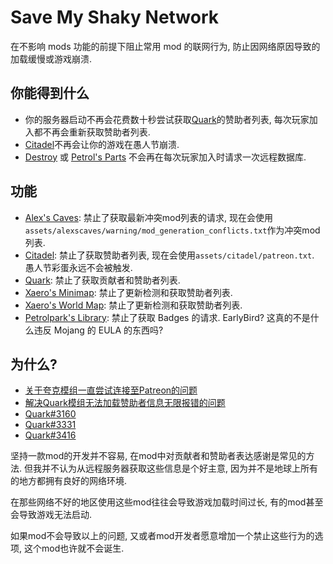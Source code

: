 # Save My Shaky Network

在不影响 mods 功能的前提下阻止常用 mod 的联网行为, 防止因网络原因导致的加载缓慢或游戏崩溃.

## 你能得到什么

- 你的服务器启动不再会花费数十秒尝试获取[Quark](https://modrinth.com/mod/qnQsVE2z)的赞助者列表, 每次玩家加入都不再会重新获取赞助者列表.
- [Citadel](https://modrinth.com/mod/jJfV67b1)不再会让你的游戏在愚人节崩溃.
- [Destroy](https://modrinth.com/mod/destroy) 或 [Petrol's Parts](https://modrinth.com/mod/petrols-parts)
  不会再在每次玩家加入时请求一次远程数据库.

## 功能

- [Alex's Caves](https://modrinth.com/mod/qnQsVE2z): 禁止了获取最新冲突mod列表的请求,
  现在会使用`assets/alexscaves/warning/mod_generation_conflicts.txt`作为冲突mod列表.
- [Citadel](https://modrinth.com/mod/jJfV67b1): 禁止了获取赞助者列表, 现在会使用`assets/citadel/patreon.txt`.
  愚人节彩蛋永远不会被触发.
- [Quark](https://modrinth.com/mod/qnQsVE2z): 禁止了获取贡献者和赞助者列表.
- [Xaero's Minimap](https://modrinth.com/mod/1bokaNcj): 禁止了更新检测和获取赞助者列表.
- [Xaero's World Map](https://modrinth.com/mod/NcUtCpym): 禁止了更新检测和获取赞助者列表.
- [Petrolpark's Library](https://modrinth.com/mod/petrolpark): 禁止了获取 Badges 的请求. EarlyBird? 这真的不是什么违反
  Mojang 的 EULA 的东西吗?

## 为什么?

- [关于夸克模组一直尝试连接至Patreon的问题](https://www.bilibili.com/video/BV14E421u7Kt/)
- [解决Quark模组无法加载赞助者信息无限报错的问题](https://www.bilibili.com/read/cv13814407/)
- [Quark#3160](https://github.com/VazkiiMods/Quark/issues/3160)
- [Quark#3331](https://github.com/VazkiiMods/Quark/issues/3331)
- [Quark#3416](https://github.com/VazkiiMods/Quark/issues/3416)

坚持一款mod的开发并不容易, 在mod中对贡献者和赞助者表达感谢是常见的方法. 但我并不认为从远程服务器获取这些信息是个好主意,
因为并不是地球上所有的地方都拥有良好的网络环境.

在那些网络不好的地区使用这些mod往往会导致游戏加载时间过长, 有的mod甚至会导致游戏无法启动.

如果mod不会导致以上的问题, 又或者mod开发者愿意增加一个禁止这些行为的选项, 这个mod也许就不会诞生.
